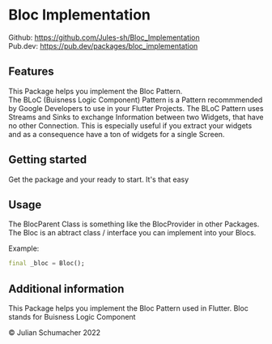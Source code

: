 <!-- 
This README describes the package. If you publish this package to pub.dev,
this README's contents appear on the landing page for your package.

For information about how to write a good package README, see the guide for
[writing package pages](https://dart.dev/guides/libraries/writing-package-pages). 

For general information about developing packages, see the Dart guide for
[creating packages](https://dart.dev/guides/libraries/create-library-packages)
and the Flutter guide for
[developing packages and plugins](https://flutter.dev/developing-packages). 
-->

# Bloc Implementation

Github: https://github.com/Jules-sh/Bloc_Implementation \
Pub.dev: https://pub.dev/packages/bloc_implementation

## Features

This Package helps you implement the Bloc Pattern. \
The BLoC (Buisness Logic Component) Pattern is a Pattern recommmended by Google Developers to use in your Flutter Projects.
The BLoC Pattern uses Streams and Sinks to exchange Information between two Widgets, that have no other Connection. This is especially useful if you extract your widgets and as a consequence have a ton of widgets for a single Screen.

## Getting started

Get the package and your ready to start. It's that easy

## Usage

The BlocParent Class is something like the BlocProvider in other Packages. The Bloc is an abtract class / interface you can implement into your Blocs.

Example:

```dart
final _bloc = Bloc();
```

## Additional information

This Package helps you implement the Bloc Pattern used in Flutter.
Bloc stands for Buisness Logic Component

© Julian Schumacher 2022
